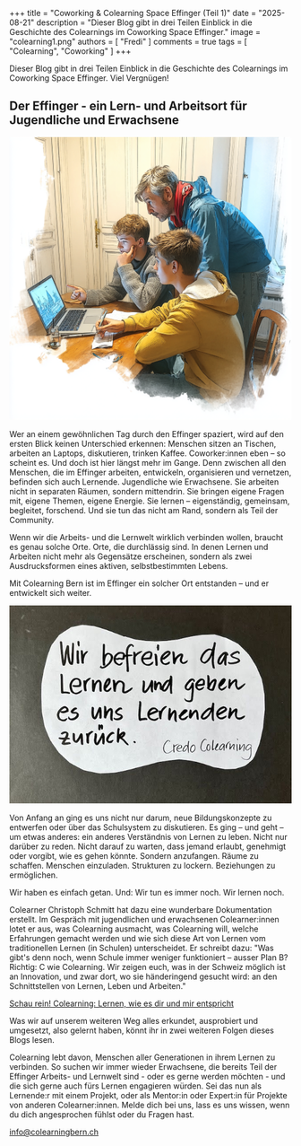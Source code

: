 +++
title = "Coworking & Colearning Space Effinger (Teil 1)"
date = "2025-08-21"
description = "Dieser Blog gibt in drei Teilen Einblick in die Geschichte des Colearnings im Coworking Space Effinger."
image = "colearning1.png"
authors = [ "Fredi" ]
comments = true
tags = [ "Colearning", "Coworking" ]
+++

<div class="lead">
Dieser Blog gibt in drei Teilen Einblick in die Geschichte des Colearnings im Coworking Space Effinger. Viel Vergnügen!
</div>

## Der Effinger - ein Lern- und Arbeitsort für Jugendliche und Erwachsene

![Bild: Marco Jakob / KI - generiert](colearning1.png)

Wer an einem gewöhnlichen Tag durch den Effinger spaziert, wird auf den ersten Blick keinen Unterschied erkennen: Menschen sitzen an Tischen, arbeiten an Laptops, diskutieren, trinken Kaffee. Coworker:innen eben – so scheint es. Und doch ist hier längst mehr im Gange. Denn zwischen all den Menschen, die im Effinger arbeiten, entwickeln, organisieren und vernetzen, befinden sich auch Lernende. Jugendliche wie Erwachsene. Sie arbeiten nicht in separaten Räumen, sondern mittendrin. Sie bringen eigene Fragen mit, eigene Themen, eigene Energie. Sie lernen – eigenständig, gemeinsam, begleitet, forschend. Und sie tun das nicht am Rand, sondern als Teil der Community.

Wenn wir die Arbeits- und die Lernwelt wirklich verbinden wollen, braucht es genau solche Orte. Orte, die durchlässig sind. In denen Lernen und Arbeiten nicht mehr als Gegensätze erscheinen, sondern als zwei Ausdrucksformen eines aktiven, selbstbestimmten Lebens.

Mit Colearning Bern ist im Effinger ein solcher Ort entstanden – und er entwickelt sich weiter.

![Collage: Fredi Zumbrunn](colearning2.jpg)

Von Anfang an ging es uns nicht nur darum, neue Bildungskonzepte zu entwerfen oder über das Schulsystem zu diskutieren. Es ging – und geht – um etwas anderes: ein anderes Verständnis von Lernen zu leben. Nicht nur darüber zu reden. Nicht darauf zu warten, dass jemand erlaubt, genehmigt oder vorgibt, wie es gehen könnte. Sondern anzufangen. Räume zu schaffen. Menschen einzuladen. Strukturen zu lockern. Beziehungen zu ermöglichen.

Wir haben es einfach getan. Und: Wir tun es immer noch. Wir lernen noch.

Colearner Christoph Schmitt hat dazu eine wunderbare Dokumentation erstellt. Im Gespräch mit jugendlichen und erwachsenen Colearner:innen lotet er aus, was Colearning ausmacht, was Colearning will, welche Erfahrungen gemacht werden und wie sich diese Art von Lernen vom traditionellen Lernen (in Schulen) unterscheidet. Er schreibt dazu: 
"Was gibt's denn noch, wenn Schule immer weniger funktioniert – ausser Plan B? Richtig: C wie Colearning. Wir zeigen euch, was in der Schweiz möglich ist an Innovation, und zwar dort, wo sie händeringend gesucht wird: an den Schnittstellen von Lernen, Leben und Arbeiten."

[Schau rein! Colearning: Lernen, wie es dir und mir entspricht](https://colearningbern.ch)

Was wir auf unserem weiteren Weg alles erkundet, ausprobiert und umgesetzt, also gelernt haben, könnt ihr in zwei weiteren Folgen dieses Blogs lesen. 

Colearning lebt davon, Menschen aller Generationen in ihrem Lernen zu verbinden. So suchen wir immer wieder Erwachsene, die bereits Teil der Effinger Arbeits- und Lernwelt sind - oder es gerne werden möchten - und die sich gerne auch fürs Lernen engagieren würden. Sei das nun als Lernende:r mit einem Projekt, oder als Mentor:in oder Expert:in für Projekte von anderen Colearner:innen. Melde dich bei uns, lass es uns wissen, wenn du dich angesprochen fühlst oder du Fragen hast. 

[info@colearningbern.ch](mailto:info@colearningbern.ch)